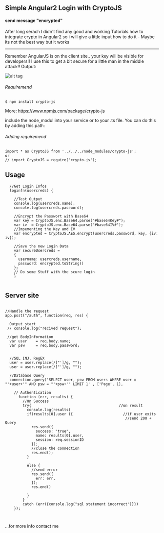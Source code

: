 ## Simple Angular2 Login with CryptoJS
#### send message "encrypted"


 After long serach I didn't find any good and working Tutorials how to integrate crypto in Angular2 
 so i will give a little input how to do it - Maybe its not the best way but it works
 
 ***
 Remember AngularJS is on the client site.. your key will be visible for developers!!
 I use this to get a bit secure for a little man in the middle attack!! 
 Output:
 
 
 ![alt tag](http://desouza.ch/projekte/angular/login/img/login.png)
 
###### Requiremend
```npm
$ npm install crypto-js
```
More: https://www.npmjs.com/package/crypto-js

include the node_modul into your service or to your .ts file.
You can do this by adding this path:
###### Adding requiremend
```angular
import * as CryptoJS from '../../../node_modules/crypto-js';
or
// import CryptoJS = require('crypto-js');
```

## Usage

```Angular2
  //Get Login Infos
  loginfn(usercreds) {

    //Test Output 
    console.log(usercreds.name);
    console.log(usercreds.password);
    
    //Encrypt the Passwort with Base64
    var key = CryptoJS.enc.Base64.parse("#base64Key#");
    var iv  = CryptoJS.enc.Base64.parse("#base64IV#");
    //Impementing the Key and IV
    var encrypted = CryptoJS.AES.encrypt(usercreds.password, key, {iv: iv});

    //Save the new Login Data
    var secureUsercreds =
    {
      username: usercreds.username,
      password: encrypted.toString()
    };
    // Do some Stuff with the scure login
    }


```


## Server site

```NodeJS
 
//Handle the request
app.post("/auth", function(req, res) {
  
  Output start
 // console.log("recived request");
 
 //get BodyInformation
  var user    = req.body.name;
  var psw     = req.body.password;

 
  //SQL INJ. RegEX
  user = user.replace(/["']/g, "");
  user = user.replace(/["']/g, ""); 

  //Database Query
  connection.query('SELECT user, psw FROM users WHERE user = "'+user+'" AND psw = "'+psw+'" LIMIT 1' , ['Page', 1],

    // Authentication
      function (err, results) {
        //On Success
        try{                                        //on result
          console.log(results)
          if(results[0].user ){                       //if user exits
                                                       //send 200 + Query
            res.send({
              success: "true",
              name: results[0].user,
              session: req.sessionID
            });
            //close the connection
            res.end();
          }
          
          else {
            //send error
            res.send({
              err: err,
            });
            res.end()
         
          }
        }
        catch (err){console.log("sql statement incorrect")}})
    });



```

...for more info contact me
